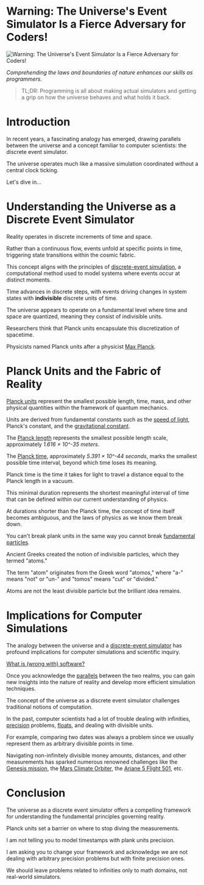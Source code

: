 # Warning: The Universe's Event Simulator Is a Fierce Adversary for Coders!
            
![Warning: The Universe's Event Simulator Is a Fierce Adversary for Coders!](Warning:%20The%20Universe's%20Event%20Simulator%20Is%20a%20Fierce%20Adversary%20for%20Coders!.png)

*Comprehending the laws and boundaries of nature enhances our skills as programmers.*

> TL;DR: Programming is all about making actual simulators and getting a grip on how the universe behaves and what holds it back.

# Introduction

In recent years, a fascinating analogy has emerged, drawing parallels between the universe and a concept familiar to computer scientists: the discrete event simulator. 

The universe operates much like a massive simulation coordinated without a central clock ticking.

Let's dive in...

# Understanding the Universe as a Discrete Event Simulator

Reality operates in discrete increments of time and space. 

Rather than a continuous flow, events unfold at specific points in time, triggering state transitions within the cosmic fabric. 

This concept aligns with the principles of [discrete-event simulation](https://en.wikipedia.org/wiki/Discrete-event_simulation), a computational method used to model systems where events occur at distinct moments.

Time advances in discrete steps, with events driving changes in system states with **indivisible** discrete units of time.

The universe appears to operate on a fundamental level where time and space are quantized, meaning they consist of indivisible units. 

Researchers think that Planck units encapsulate this discretization of spacetime.

Physicists named Planck units after a physicist [Max Planck](https://en.wikipedia.org/wiki/Max_Planck).

# Planck Units and the Fabric of Reality

[Planck units](https://en.wikipedia.org/wiki/Planck_units) represent the smallest possible length, time, mass, and other physical quantities within the framework of quantum mechanics.

Units are derived from fundamental constants such as the [speed of light](https://en.wikipedia.org/wiki/Speed_of_light), Planck's constant, and the [gravitational constant](https://en.wikipedia.org/wiki/Gravitational_constant).

The [Planck length](https://en.wikipedia.org/wiki/Planck_units#Planck_length) represents the smallest possible length scale, approximately *1.616 × 10^-35 meters*.

The [Planck time](https://en.wikipedia.org/wiki/Planck_units#Planck_time), approximately *5.391 × 10^-44 seconds*, marks the smallest possible time interval, beyond which time loses its meaning.

Planck time is the time it takes for light to travel a distance equal to the Planck length in a vacuum.

This minimal duration represents the shortest meaningful interval of time that can be defined within our current understanding of physics.

At durations shorter than the Planck time, the concept of time itself becomes ambiguous, and the laws of physics as we know them break down. 

You can't break plank units in the same way you cannot break [fundamental particles](https://en.wikipedia.org/wiki/Elementary_particle).

Ancient Greeks created the notion of indivisible particles, which they termed "atoms."

The term "atom" originates from the Greek word "atomos," where "a-" means "not" or "un-" and "tomos" means "cut" or "divided." 

Atoms are not the least divisible particle but the brilliant idea remains.

# Implications for Computer Simulations

The analogy between the universe and a [discrete-event simulator](https://github.com/mcsee/Software-Design-Articles/tree/main/Articles/Theory/What%20is%20(wrong%20with)%20software/readme.md) has profound implications for computer simulations and scientific inquiry. 

[What is (wrong with) software?](https://github.com/mcsee/Software-Design-Articles/tree/main/Articles/Theory/What%20is%20(wrong%20with)%20software/readme.md)

Once you acknowledge the [parallels](https://github.com/mcsee/Software-Design-Articles/tree/main/Articles/Theory/The%20One%20and%20Only%20Software%20Design%20Principle/readme.md) between the two realms, you can gain new insights into the nature of reality and develop more efficient simulation techniques.

The concept of the universe as a discrete event simulator challenges traditional notions of computation.

In the past, computer scientists had a lot of trouble dealing with infinities, [precision](https://github.com/mcsee/Software-Design-Articles/tree/main/Articles/Code%20Smells/Code%20Smell%20108%20-%20Float%20Assertions/readme.md) problems, [floats](https://github.com/mcsee/Software-Design-Articles/tree/main/Articles/Code%20Smells/Code%20Smell%2071%20-%20Magic%20Floats%20Disguised%20as%20Decimals/readme.md), and dealing with divisible units.

For example, comparing two dates was always a problem since we usually represent them as arbitrary divisible points in time. 

Navigating non-infinitely divisible money amounts, distances, and other measurements has sparked numerous renowned challenges like the [Genesis mission](https://en.wikipedia.org/wiki/Genesis_(spacecraft)), the [Mars Climate Orbiter](https://en.wikipedia.org/wiki/Mars_Climate_Orbiter), the [Ariane 5 Flight 501](https://en.wikipedia.org/wiki/Ariane_5_Flight_501), etc.

# Conclusion

The universe as a discrete event simulator offers a compelling framework for understanding the fundamental principles governing reality. 

Planck units set a barrier on where to stop diving the measurements.

I am not telling you to model timestamps with plank units precision. 

I am asking you to change your framework and acknowledge we are not dealing with arbitrary precision problems but with finite precision ones.

We should leave problems related to infinities only to math domains, not real-world simulators.